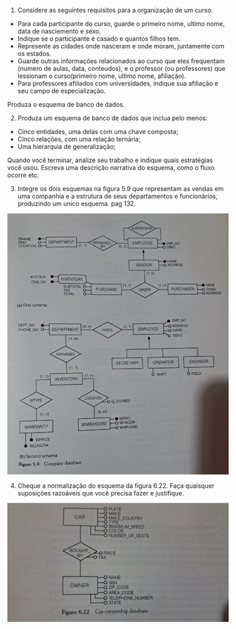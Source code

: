 1. Considere as seguintes requisitos para a organização de um curso.

* Para cada participante do curso, guarde o primeiro nome, ultimo nome, data de nasciemento e sexo. 
* Indique se o participante é casado e quantos filhos tem. 
* Represente as cidades onde nasceram e onde moram, juntamente com os estados. 
* Guarde outras informações relacionados ao curso que eles frequentam (numero de aulas, data, conteudos), e o professor (ou professores) que lessionam o curso(primeiro nome, ultimo nome, afiliação).
* Para professores afiliados com universidades, indique sua afiliação e seu campo de especialização. 

Produza o esquema de banco de dados. 

2. Produza um esquema de banco de dados que inclua pelo menos:

* Cinco entidades, uma delas com uma chave composta;
* Cinco relações, com uma relação ternária;
* Uma hierarquia de generalização;

Quando você terminar, analize seu trabalho e indique quais estratégias você usou. Escreva uma descrição narrativa do esquema, como o fluxo ocorre etc. 

3. Integre os dois esquemas na figura 5.9 que representam as vendas em uma companhia e a estrutura de seus departamentos e funcionários, produzindo um unico esquema. pag 132.

![alt text](navathe3.jpg)

4. Cheque a normalização do esquema da figura 6.22. Faça quaisquer suposições razoáveis ​​​​que você precisa fazer e justifique.

![alt text](navathe4.jpg)